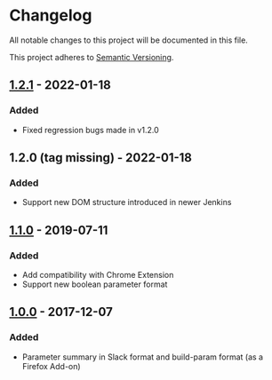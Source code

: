 # Changelog
All notable changes to this project will be documented in this file.

This project adheres to [Semantic Versioning](https://semver.org/spec/v2.0.0.html).


## [1.2.1](https://github.com/blackwych/jenkins-params/releases/tag/v1.2.1) - 2022-01-18
### Added
* Fixed regression bugs made in v1.2.0


## 1.2.0 (tag missing) - 2022-01-18
### Added
* Support new DOM structure introduced in newer Jenkins


## [1.1.0](https://github.com/blackwych/jenkins-params/releases/tag/v1.1.0) - 2019-07-11
### Added
* Add compatibility with Chrome Extension
* Support new boolean parameter format


## [1.0.0](https://github.com/blackwych/jenkins-params/releases/tag/v1.0.0) - 2017-12-07
### Added
* Parameter summary in Slack format and build-param format (as a Firefox Add-on)
